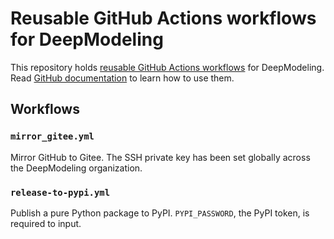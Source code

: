 # Reusable GitHub Actions workflows for DeepModeling

This repository holds [reusable GitHub Actions workflows](https://docs.github.com/en/actions/using-workflows/reusing-workflows) for DeepModeling.
Read [GitHub documentation](https://docs.github.com/en/actions/using-workflows/reusing-workflows) to learn how to use them.

## Workflows

### `mirror_gitee.yml`

Mirror GitHub to Gitee. The SSH private key has been set globally across the DeepModeling organization.

### `release-to-pypi.yml`

Publish a pure Python package to PyPI. `PYPI_PASSWORD`, the PyPI token, is required to input.
